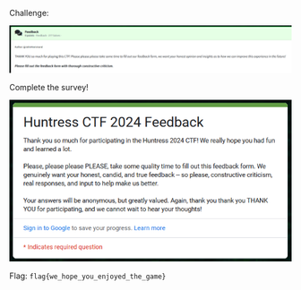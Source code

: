 Challenge:

![Alt text](images/1.challenge.PNG)

Complete the survey!

![Alt text](images/2.solution.PNG)

Flag: ```flag{we_hope_you_enjoyed_the_game}```

